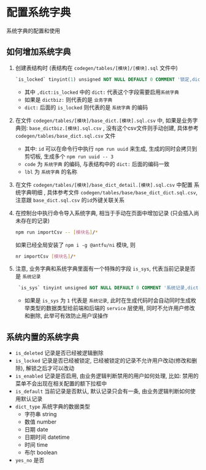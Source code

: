 # 配置系统字典
系统字典的配置和使用

## 如何增加系统字典
  
  1. 创建表结构时 (表结构在 `codegen/tables/[模块]/[模块].sql` 文件中)
      ```sql
      `is_locked` tinyint(1) unsigned NOT NULL DEFAULT 0 COMMENT '锁定,dict:is_locked',
      ```
      - 其中 `,dict:is_locked` 中的 `dict:` 代表这个字段需要启用`系统字典`
      - 如果是 `dictbiz:` 则代表的是 `业务字典`
      - `dict:` 后面的 `is_locked` 则代表的是 `系统字典` 的编码
  
  2. 在文件 `codegen/tables/[模块]/base_dict.[模块].sql.csv` 中, 如果是业务字典则: `base_dictbiz.[模块].sql.csv`
    , 没有这个csv文件则手动创建, 具体参考 `codegen/tables/base_dict.sql.csv` 文件
      - 其中: `id` 可以在命令行中执行 `npm run uuid` 来生成, 生成的同时会拷贝到剪切板, 生成多个 `npm run uuid -- 3`
      - `code` 为 `系统字典` 的编码, 与表结构中的 `dict:` 后面的编码一致
      - `lbl` 为 `系统字典` 的名称
  
  3. 在文件 `codegen/tables/[模块]/base_dict_detail.[模块].sql.csv` 中配置 系统字典明细
    , 具体参考文件 `codegen/tables/base/base_dict_dict.sql.csv`, 注意跟 `base_dict.sql.csv` 的`id`外键关联关系
  
  4. 在控制台中执行命令导入系统字典, 相当于手动在页面中增加记录 (只会插入尚未存在的记录)
      ```bash
      npm run importCsv -- [模块名]/*
      ```
      如果已经全局安装了 `npm i -g @antfu/ni` 模块, 则
      ```bash
      nr importCsv [模块名]/*
      ```
  
  5. 注意, 业务字典和系统字典里面有一个特殊的字段 `is_sys`, 代表当前记录是否是 `系统记录`
     
     ```sql
      `is_sys` tinyint unsigned NOT NULL DEFAULT 0 COMMENT '系统记录,dict:is_sys',
      ```
     
     - 如果是 `is_sys` 为 `1` 代表是 `系统记录`, 此时在生成代码时会自动同时生成枚举类型的数据类型给前端和后端的 `service` 层使用, 同时不允许用户修改和删除, 此举可有效防止用户误操作
  
## 系统内置的系统字典
 - `is_deleted` 记录是否已经被逻辑删除
 - `is_locked` 记录是否已经被锁定, 已经被锁定的记录不允许用户改动(修改和删除), 解锁之后才可以改动
 - `is_enabled` 记录是否启用, 由业务逻辑判断禁用的用户如何处理, 比如: 禁用的菜单不会出现在相关配置的额下拉框中
 - `is_default` 当前记录是否默认, 默认记录只会有一条, 由业务逻辑判断如何使用默认记录
 - `dict_type` 系统字典的数据类型
   - 字符串 string
   - 数值 number
   - 日期 date
   - 日期时间 datetime
   - 时间 time
   - 布尔 boolean
 - `yes_no` 是否
 